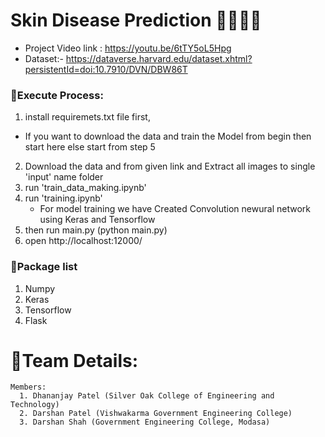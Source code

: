# Skin Disease Prediction 👨‍⚕️👩‍⚕️
 * Project Video link : https://youtu.be/6tTY5oL5Hpg
 * Dataset:- https://dataverse.harvard.edu/dataset.xhtml?persistentId=doi:10.7910/DVN/DBW86T
### 🌟Execute Process: 
  
  1. install requiremets.txt file first,
  * If you want to download the data and train the Model from begin then start here else start from step 5
  2. Download the data and from given link and Extract all images to single 'input' name folder
  3. run 'train_data_making.ipynb'
  4. run 'training.ipynb' 
        * For model training we have Created Convolution newural network using Keras and Tensorflow
  5. then run main.py (python main.py)
  6. open http://localhost:12000/
 
### 🌟Package list
  1. Numpy
  2. Keras
  3. Tensorflow
  4. Flask

 # 🌟Team Details:
    Members: 
      1. Dhananjay Patel (Silver Oak College of Engineering and Technology)
      2. Darshan Patel (Vishwakarma Government Engineering College)
      3. Darshan Shah (Government Engineering College, Modasa)
